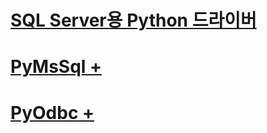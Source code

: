 # [SQL Server용 Python 드라이버](python-driver-for-sql-server.md)

# [PyMsSql +](../../connect/python/pymssql/python-sql-driver-pymssql.md)
# [PyOdbc +](../../connect/python/pyodbc/python-sql-driver-pyodbc.md)
